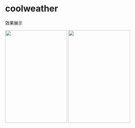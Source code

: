 # coolweather
效果展示



<img src="https://user-images.githubusercontent.com/59596299/110582107-a3f18200-81a6-11eb-94bd-e7a307a45799.jpg" width = "200" height = "300" alt="" align=center />

<img src="https://user-images.githubusercontent.com/59596299/110581932-62f96d80-81a6-11eb-95fe-1f346f016b5f.jpg" width = "200" height = "300" alt="" align=center />

